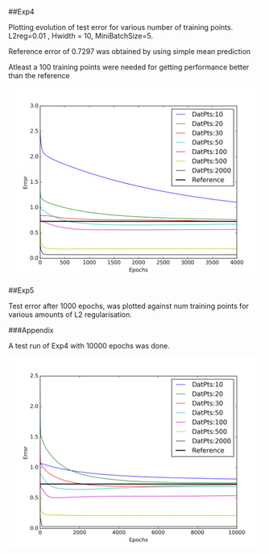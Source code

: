 ##Exp4

Plotting evolution of test error for various number of training points. L2reg=0.01 , Hwidth = 10, MiniBatchSize=5.

Reference error of 0.7297 was obtained by using simple mean prediction

Atleast a 100 training points were needed for getting performance better than the reference


![Exp1](exp4a.png)

##Exp5

Test error after 1000 epochs, was plotted against num training points for various amounts of L2 regularisation.



###Appendix

A test run of Exp4 with 10000 epochs was done.

![Exp1](exp4a1.png)
